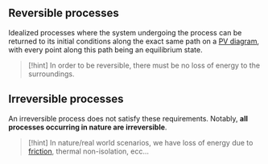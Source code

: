 ## Reversible processes

Idealized processes where the system undergoing the process can be returned to its initial conditions along the exact same path on a [PV diagram](3.%20Thermodynamic%20processes.md), with every point along this path being an equilibrium state.

> [!hint]
> In order to be reversible, there must be no loss of energy to the surroundings.


## Irreversible processes

An irreversible process does not satisfy these requirements. Notably, **all processes occurring in nature are irreversible**.

> [!hint]
> In nature/real world scenarios, we have loss of energy due to [friction](../Mechanics/5.%20Friction.md), thermal non-isolation, ecc... 
